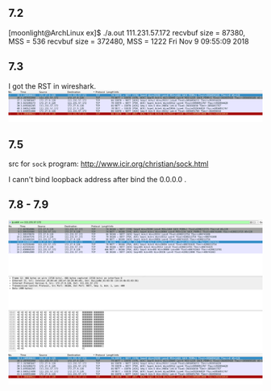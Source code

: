 
## 7.2 

[moonlight@ArchLinux ex]$ ./a.out 111.231.57.172 
recvbuf size = 87380, MSS = 536
recvbuf size = 372480, MSS = 1222
Fri Nov  9 09:55:09 2018

## 7.3

I got the RST in wireshark.
![7.3](1.png)

## 7.5

src for `sock` program: <http://www.icir.org/christian/sock.html>

I cann't bind loopback address after bind the 0.0.0.0 .

## 7.8 - 7.9

![7.8](2.png)
![7.9](3.png)


 


